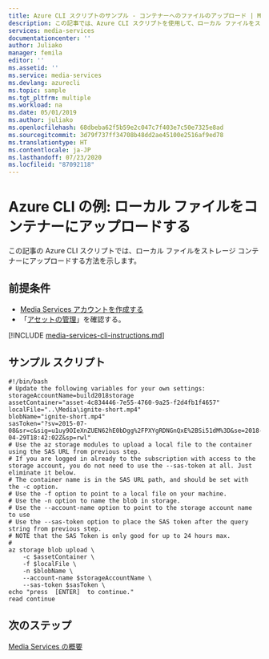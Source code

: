 ```yaml
---
title: Azure CLI スクリプトのサンプル - コンテナーへのファイルのアップロード | Microsoft Docs ドキュメント
description: この記事では、Azure CLI スクリプトを使用して、ローカル ファイルをストレージ コンテナーにアップロードする方法を示します。
services: media-services
documentationcenter: ''
author: Juliako
manager: femila
editor: ''
ms.assetid: ''
ms.service: media-services
ms.devlang: azurecli
ms.topic: sample
ms.tgt_pltfrm: multiple
ms.workload: na
ms.date: 05/01/2019
ms.author: juliako
ms.openlocfilehash: 68dbeba62f5b59e2c047c7f403e7c50e7325e8ad
ms.sourcegitcommit: 3d79f737ff34708b48dd2ae45100e2516af9ed78
ms.translationtype: HT
ms.contentlocale: ja-JP
ms.lasthandoff: 07/23/2020
ms.locfileid: "87092118"
---
```

# <a name="azure-cli-example-upload-a-local-file-to-a-container"></a>Azure CLI の例: ローカル ファイルをコンテナーにアップロードする

この記事の Azure CLI スクリプトでは、ローカル ファイルをストレージ コンテナーにアップロードする方法を示します。

## <a name="prerequisites"></a>前提条件

* [Media Services アカウントを作成する](./create-account-howto.md)
* 「[アセットの管理](manage-asset-concept.md)」を確認する。

[!INCLUDE [media-services-cli-instructions.md](../../../includes/media-services-cli-instructions.md)]

## <a name="example-script"></a>サンプル スクリプト

```azurecli-interactive
#!/bin/bash
# Update the following variables for your own settings:
storageAccountName=build2018storage
assetContainer="asset-4c834446-7e55-4760-9a25-f2d4fb1f4657"
localFile="..\Media\ignite-short.mp4"
blobName="ignite-short.mp4"
sasToken="?sv=2015-07-08&sr=c&sig=u1uy9OIeXnZUEN62hE0bDgg%2FPXYgRDNGnQxE%2BSi51dM%3D&se=2018-04-29T18:42:02Z&sp=rwl"
# Use the az storage modules to upload a local file to the container using the SAS URL from previous step.
# If you are logged in already to the subscription with access to the storage account, you do not need to use the --sas-token at all. Just eliminate it below.
# The container name is in the SAS URL path, and should be set with the -c option.
# Use the -f option to point to a local file on your machine.
# Use the -n option to name the blob in storage.
# Use the --account-name option to point to the storage account name to use 
# Use the --sas-token option to place the SAS token after the query string from previous step. 
# NOTE that the SAS Token is only good for up to 24 hours max. 
#
az storage blob upload \
    -c $assetContainer \
    -f $localFile \
    -n $blobName \
    --account-name $storageAccountName \
    --sas-token $sasToken \
echo "press  [ENTER]  to continue."
read continue
```

## <a name="next-steps"></a>次のステップ

[Media Services の概要](media-services-overview.md)
